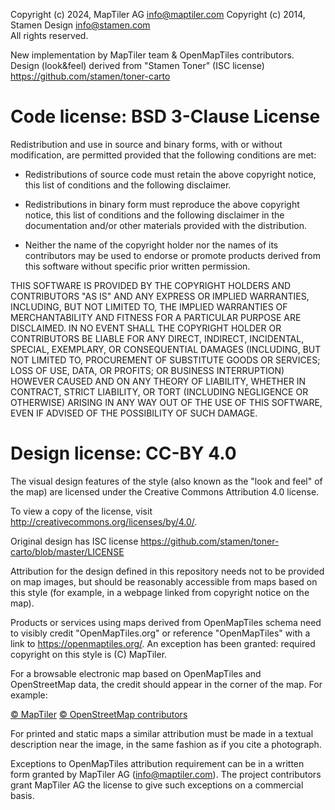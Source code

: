 Copyright (c) 2024, MapTiler AG <info@maptiler.com>
Copyright (c) 2014, Stamen Design <info@stamen.com>  
All rights reserved.

New implementation by MapTiler team & OpenMapTiles contributors.  
Design (look&feel) derived from "Stamen Toner" (ISC license)  
https://github.com/stamen/toner-carto

# Code license: BSD 3-Clause License

Redistribution and use in source and binary forms, with or without
modification, are permitted provided that the following conditions are met:

* Redistributions of source code must retain the above copyright notice, this
  list of conditions and the following disclaimer.

* Redistributions in binary form must reproduce the above copyright notice,
  this list of conditions and the following disclaimer in the documentation
  and/or other materials provided with the distribution.

* Neither the name of the copyright holder nor the names of its
  contributors may be used to endorse or promote products derived from
  this software without specific prior written permission.

THIS SOFTWARE IS PROVIDED BY THE COPYRIGHT HOLDERS AND CONTRIBUTORS "AS IS"
AND ANY EXPRESS OR IMPLIED WARRANTIES, INCLUDING, BUT NOT LIMITED TO, THE
IMPLIED WARRANTIES OF MERCHANTABILITY AND FITNESS FOR A PARTICULAR PURPOSE ARE
DISCLAIMED. IN NO EVENT SHALL THE COPYRIGHT HOLDER OR CONTRIBUTORS BE LIABLE
FOR ANY DIRECT, INDIRECT, INCIDENTAL, SPECIAL, EXEMPLARY, OR CONSEQUENTIAL
DAMAGES (INCLUDING, BUT NOT LIMITED TO, PROCUREMENT OF SUBSTITUTE GOODS OR
SERVICES; LOSS OF USE, DATA, OR PROFITS; OR BUSINESS INTERRUPTION) HOWEVER
CAUSED AND ON ANY THEORY OF LIABILITY, WHETHER IN CONTRACT, STRICT LIABILITY,
OR TORT (INCLUDING NEGLIGENCE OR OTHERWISE) ARISING IN ANY WAY OUT OF THE USE
OF THIS SOFTWARE, EVEN IF ADVISED OF THE POSSIBILITY OF SUCH DAMAGE.

# Design license: CC-BY 4.0

The visual design features of the style (also known as the "look and feel" of
the map) are licensed under the Creative Commons Attribution 4.0 license.

To view a copy of the license, visit http://creativecommons.org/licenses/by/4.0/.

Original design has ISC license
https://github.com/stamen/toner-carto/blob/master/LICENSE

Attribution for the design defined in this repository needs not to be provided
on map images, but should be reasonably accessible from maps based on this style
(for example, in a webpage linked from copyright notice on the map).

Products or services using maps derived from OpenMapTiles schema need to visibly
credit "OpenMapTiles.org" or reference "OpenMapTiles" with a link to
https://openmaptiles.org/.
An exception has been granted: required copyright on this style is (C) MapTiler.

For a browsable electronic map based on OpenMapTiles and OpenStreetMap data, the
credit should appear in the corner of the map. For example:

[© MapTiler](https://www.maptiler.com/copyright/)
[© OpenStreetMap contributors](http://www.openstreetmap.org/copyright)

For printed and static maps a similar attribution must be made in a textual
description near the image, in the same fashion as if you cite a photograph.

Exceptions to OpenMapTiles attribution requirement can be in a written form granted
by MapTiler AG (info@maptiler.com).
The project contributors grant MapTiler AG the license to give such exceptions on
a commercial basis.
